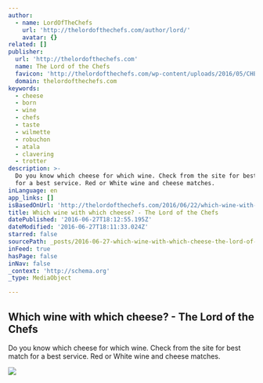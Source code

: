 ```yaml
---
author:
  - name: LordOfTheChefs
    url: 'http://thelordofthechefs.com/author/lord/'
    avatar: {}
related: []
publisher:
  url: 'http://thelordofthechefs.com'
  name: The Lord of the Chefs
  favicon: 'http://thelordofthechefs.com/wp-content/uploads/2016/05/CHEF2.jpg'
  domain: thelordofthechefs.com
keywords:
  - cheese
  - born
  - wine
  - chefs
  - taste
  - wilmette
  - robuchon
  - atala
  - clavering
  - trotter
description: >-
  Do you know which cheese for which wine. Check from the site for best match
  for a best service. Red or White wine and cheese matches.
inLanguage: en
app_links: []
isBasedOnUrl: 'http://thelordofthechefs.com/2016/06/22/which-wine-with-which-cheese/'
title: Which wine with which cheese? - The Lord of the Chefs
datePublished: '2016-06-27T18:12:55.195Z'
dateModified: '2016-06-27T18:11:33.024Z'
starred: false
sourcePath: _posts/2016-06-27-which-wine-with-which-cheese-the-lord-of-the-chefs.md
inFeed: true
hasPage: false
inNav: false
_context: 'http://schema.org'
_type: MediaObject

---
```

<article style=""><h1>Which wine with which cheese? - The Lord of the Chefs</h1><p>Do you know which cheese for which wine. Check from the site for best match for a best service. Red or White wine and cheese matches.</p><img src="http://thelordofthechefs.com/wp-content/uploads/2016/06/Wine-Cheese.jpg" /></article>